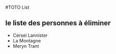 #TOTO List

## le liste des personnes à éliminer

- Cersei Lannister 
- La Montagne
- Meryn Trant


